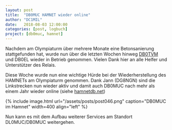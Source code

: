 ```yaml
---
layout: post
title:  "DB0MUC HAMNET wieder online"
author: "DC1MIL"
date:   2018-08-03 12:00:00
categories: [post, logbuch]
project: [db0muc, hamnet]
---
```


Nachdem am Olympiaturm über mehrere Monate eine Betonsanierung stattgefunden hat, wurde nun über die letzten Wochen hinweg [DB0TVM](http://www.db0tvm.de/) und DB0EL wieder in Betrieb genommen. Vielen Dank hier an alle Helfer und Unterstützer des Relais.

Diese Woche wurde nun eine wichtige Hürde bei der Wiederherstellung des HAMNETs am Olympiaturm genommen. Dank Jann (DG8NGN) sind die Linkstrecken nun wieder aktiv und damit auch DB0MUC nach mehr als einem Jahr wieder online (siehe [hamnetdb.net](http://hamnetdb.net/?m=as&q=db0muc))

{% include image.html url="/assets/posts/post046.png" caption="DB0MUC im Hamnet" width=400 align="left" %}
<br style="clear: both;"> 

Nun kann es mit dem Aufbau weiterer Services am Standort DL0MUC/DB0MUC weitergehen.